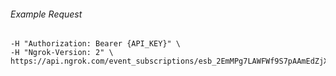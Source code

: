 
###### Example Request
```curl \
-H "Authorization: Bearer {API_KEY}" \
-H "Ngrok-Version: 2" \
https://api.ngrok.com/event_subscriptions/esb_2EmMPg7LAWFWf9S7pAAmEdZjXHH/sources
